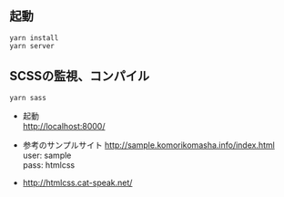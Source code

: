 
## 起動

```
yarn install
yarn server
```

## SCSSの監視、コンパイル

```
yarn sass
```

- 起動  
<http://localhost:8000/>

- 参考のサンプルサイト
<http://sample.komorikomasha.info/index.html>  
user: sample  
pass: htmlcss  

- <http://htmlcss.cat-speak.net/>
